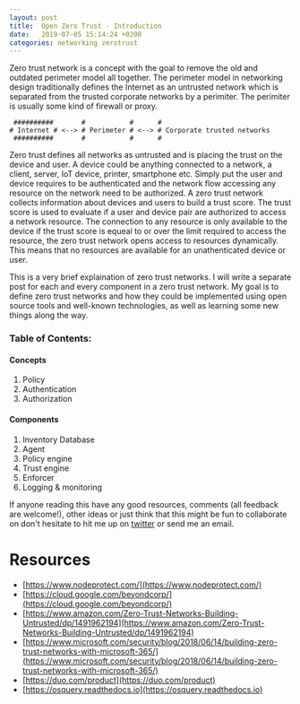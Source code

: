 ```yaml
---
layout: post
title:  Open Zero Trust - Introduction
date:   2019-07-05 15:14:24 +0200
categories: networking zerotrust
---
```

Zero trust network is a concept with the goal to remove the old and outdated perimeter model all together. The perimeter model in networking design traditionally defines the Internet as an untrusted network which is separated from the trusted corporate networks by a perimiter. The perimiter is usually some kind of firewall or proxy. 

```
 ##########       #           #      #
# Internet # <--> # Perimeter # <--> # Corporate trusted networks
 ##########       #           #	     # 
```
Zero trust defines all networks as untrusted and is placing the trust on the device and user. A device could be anything connected to a network, a client, server, IoT device, printer, smartphone etc. Simply put the user and device requires to be authenticated and the network flow accessing any resource on the network need to be authorized. A zero trust network collects information about devices and users to build a trust score. The trust score is used to evaluate if a user and device pair are authorized to access a network resource. The connection to any resource is only available to the device if the trust score is equeal to or over the limit required to access the resource, the zero trust network opens access to resources dynamically. This means that no resources are available for an unathenticated device or user. 

This is a very brief explaination of zero trust networks. I will write a separate post for each and every component in a zero trust network. My goal is to define zero trust networks and how they could be implemented using open source tools and well-known technologies, as well as learning some new things along the way.

### Table of Contents: 
#### Concepts
1. Policy
2. Authentication
3. Authorization

#### Components
1. Inventory Database
2. Agent
3. Policy engine
4. Trust engine
5. Enforcer 
6. Logging & monitoring

If anyone reading this have any good resources, comments (all feedback are welcome!), other ideas or just think that this might be fun to collaborate on don't hesitate to hit me up on [twitter](https://www.twitter.com/bewniac) or send me an email. 


# Resources
- [https://www.nodeprotect.com/](https://www.nodeprotect.com/)
- [https://cloud.google.com/beyondcorp/](https://cloud.google.com/beyondcorp/)
- [https://www.amazon.com/Zero-Trust-Networks-Building-Untrusted/dp/1491962194](https://www.amazon.com/Zero-Trust-Networks-Building-Untrusted/dp/1491962194)
- [https://www.microsoft.com/security/blog/2018/06/14/building-zero-trust-networks-with-microsoft-365/](https://www.microsoft.com/security/blog/2018/06/14/building-zero-trust-networks-with-microsoft-365/)
- [https://duo.com/product](https://duo.com/product)
- [https://osquery.readthedocs.io](https://osquery.readthedocs.io)